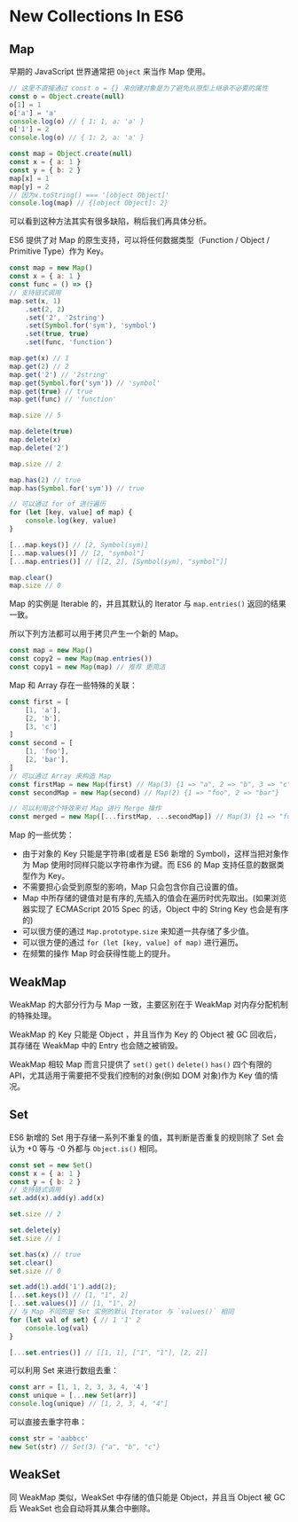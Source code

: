 # New Collections In ES6

## Map
早期的 JavaScript 世界通常把 `Object` 来当作 Map 使用。
```js
// 这里不直接通过 const o = {} 来创建对象是为了避免从原型上继承不必要的属性
const o = Object.create(null)
o[1] = 1
o['a'] = 'a'
console.log(o) // { 1: 1, a: 'a' }
o['1'] = 2
console.log(o) // { 1: 2, a: 'a' }

const map = Object.create(null)
const x = { a: 1 }
const y = { b: 2 }
map[x] = 1
map[y] = 2
// 因为x.toString() === '[object Object]'
console.log(map) // {[object Object]: 2}
```
可以看到这种方法其实有很多缺陷，稍后我们再具体分析。  
    
ES6 提供了对 Map 的原生支持，可以将任何数据类型（Function / Object / Primitive Type）作为 Key。  
```js
const map = new Map()
const x = { a: 1 }
const func = () => {}
// 支持链式调用
map.set(x, 1)
	.set(2, 2)
	.set('2', '2string')
	.set(Symbol.for('sym'), 'symbol')
	.set(true, true)
	.set(func, 'function')

map.get(x) // 1
map.get(2) // 2
map.get('2') // '2string'
map.get(Symbol.for('sym')) // 'symbol'
map.get(true) // true
map.get(func) // 'function'

map.size // 5

map.delete(true)
map.delete(x)
map.delete('2')

map.size // 2

map.has(2) // true
map.has(Symbol.for('sym')) // true

// 可以通过 for of 进行遍历
for (let [key, value] of map) {
	console.log(key, value)
}

[...map.keys()] // [2, Symbol(sym)]
[...map.values()] // [2, "symbol"]
[...map.entries()] // [[2, 2], [Symbol(sym), "symbol"]]

map.clear()
map.size // 0
```
Map 的实例是 Iterable 的，并且其默认的 Iterator 与 `map.entries()` 返回的结果一致。  

所以下列方法都可以用于拷贝产生一个新的 Map。
```js
const map = new Map()
const copy2 = new Map(map.entries())
const copy1 = new Map(map) // 推荐 更简洁
```

Map 和 Array 存在一些特殊的关联：
```js
const first = [
	[1, 'a'],
	[2, 'b'],
	[3, 'c']
]
const second = [
	[1, 'foo'],
	[2, 'bar'],
]
// 可以通过 Array 来构造 Map
const firstMap = new Map(first) // Map(3) {1 => "a", 2 => "b", 3 => "c"}
const secondMap = new Map(second) // Map(2) {1 => "foo", 2 => "bar"}

// 可以利用这个特效来对 Map 进行 Merge 操作
const merged = new Map([...firstMap, ...secondMap]) // Map(3) {1 => "foo", 2 => "bar", 3 => "c"}
```

Map 的一些优势：
* 由于对象的 Key 只能是字符串(或者是 ES6 新增的 Symbol)，这样当把对象作为 Map 使用时同样只能以字符串作为键。而 ES6 的 Map 支持任意的数据类型作为 Key。
* 不需要担心会受到原型的影响，Map 只会包含你自己设置的值。
* Map 中所存储的键值对是有序的,先插入的值会在遍历时优先取出。(如果浏览器实现了 ECMAScript 2015 Spec 的话，Object 中的 String Key 也会是有序的)
* 可以很方便的通过 `Map.prototype.size` 来知道一共存储了多少值。
* 可以很方便的通过 `for (let [key, value] of map)` 进行遍历。
* 在频繁的操作 Map 时会获得性能上的提升。

## WeakMap
WeakMap 的大部分行为与 Map 一致，主要区别在于 WeakMap 对内存分配机制的特殊处理。  

WeakMap 的 Key 只能是 Object ，并且当作为 Key 的 Object 被 GC 回收后，其存储在 WeakMap 中的 Entry 也会随之被销毁。  

WeakMap 相较 Map 而言只提供了 `set()` `get()` `delete()` `has()` 四个有限的API，尤其适用于需要把不受我们控制的对象(例如 DOM 对象)作为 Key 值的情况。

## Set
ES6 新增的 Set 用于存储一系列不重复的值，其判断是否重复的规则除了 Set 会认为 +0 等与 -0 外都与 `Object.is()` 相同。
```js
const set = new Set()
const x = { a: 1 }
const y = { b: 2 }
// 支持链式调用
set.add(x).add(y).add(x)

set.size // 2

set.delete(y)
set.size // 1

set.has(x) // true
set.clear()
set.size // 0

set.add(1).add('1').add(2);
[...set.keys()] // [1, "1", 2]
[...set.values()] // [1, "1", 2]
// 与 Map 不同的是 Set 实例的默认 Iterator 与 `values()` 相同 
for (let val of set) { // 1 '1' 2
	console.log(val)
}

[...set.entries()] // [[1, 1], ["1", "1"], [2, 2]]
``` 
可以利用 Set 来进行数组去重：
```js
const arr = [1, 1, 2, 3, 3, 4, '4']
const unique = [...new Set(arr)]
console.log(unique) // [1, 2, 3, 4, "4"]
```
可以直接去重字符串：
```js
const str = 'aabbcc'
new Set(str) // Set(3) {"a", "b", "c"}
```

## WeakSet
同 WeakMap 类似，WeakSet 中存储的值只能是 Object，并且当 Object 被 GC 后 WeakSet 也会自动将其从集合中删除。
